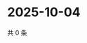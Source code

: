 # 2025-10-04

共 0 条

<!-- BEGIN ZHIHUVIDEO -->
<!-- 最后更新时间 Sat Oct 04 2025 14:14:25 GMT+0800 (China Standard Time) -->

<!-- END ZHIHUVIDEO -->
